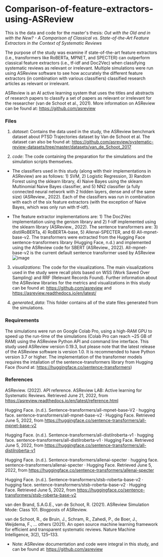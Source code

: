 # Comparison-of-feature-extractors-using-ASReview

This is the data and code for the master's thesis: _Out with the Old and in with the New? - A Comparison of Classical vs. State-of-the-Art Feature Extractors in the Context of Systematic Reviews_

The purpose of the study was examine if state-of-the-art feature extractors (i.e., transformers like RoBERTa, MPNET, and SPECTER) can outperform classical feature extractors (i.e., tf-idf and Doc2Vec) when classifying systematic reviews as relevant or irrelevant. Multiple simulations were run using ASReview software to see how accurately the different feature extractors (in combination with various classifiers) classified research articles as relevant or irrelevant. 

ASReview is an AI active learning system that uses the titles and abstracts of research papers to classify a set of papers as relevant or irrelevant for the researcher (van de Schoot et al., 2021). More information on ASReview can be found at: https://github.com/asreview

### Files
1. _dataset_: Contains the data used in the study, the ASReview benchmark dataset about PTSD Trajectories dataset by Van de Schoot et al. The dataset can also be found at: https://github.com/asreview/systematic-review-datasets/tree/master/datasets/van_de_Schoot_2017

2. _code_: The code containing the preparation for the simulations and the simulation scripts themselves. 

- The classifiers used in this study (along with their implementations in ASReview) are as follows: 1) SVM, 2) Logistic Regression, 3) Random Forest using the sklearn library, 4) Naive Bayes using the sklearn Multinomial Naive Bayes classifier, and 5) NN2 classifier (a fully connected neural network with 2 hidden layers, dense and of the same size) (ASReview., 2022). Each of the classifiers was run in combination with each of the six feature extractors (with the exception of Naive Bayes, which was only run with tf-idf). 

- The feature extractor implementations are: 1) The Doc2Vec implementation using the genism library and 2) f-idf implemented using the sklearn library (ASReview., 2022). The sentence transformers are: 3) distilRoBERTa, 4) RoBERTA-base, 5) Allenai-SPECTER, and 6) All-mpnet-base-v2. The transformers were extracted from the Hugging Face sentence-transformers library (Hugging Face, n.d.) and implemented using the ASReview code for SBERT (ASReview., 2022). All-mpnet-base-v2 is the current default sentence transformer used by ASReview![image](https://user-images.githubusercontent.com/49207961/176430990-6c6e61ae-9331-49ec-a632-b992ae2d5623.png)

3. _visualizations_: The code for the visualizations. The main visualizations used in the study were recall plots based on WSS (Work Saved Over Sampling) and RRF (Relevant Records Found). Further information about the ASReview libraries for the metrics and visualizations in this study can be found at: https://github.com/asreview and https://asreview.readthedocs.io/en/latest/

5. _generated_data_: This folder contains all of the state files generated from the simulations. 

### Requirements
The simulations were run on Google Colab Pro, using a high-RAM GPU to speed up the run-time of the simulations (Colab Pro can reach ~25 GB of RAM) using the ASReview Python API and command line interface. This study used ASReview version 0.19.3, but please note that the latest release of the ASReview software is version 1.0. It is recommended to have Python version 3.7 or higher. The implementation of the transformer models requires the intallation of the sentence-transformers library from Hugging Face (found at: https://huggingface.co/sentence-transformers)

### References

ASReview. (2022). API reference. ASReview LAB: Active learning for Systematic Reviews. Retrieved June 21, 2022, from https://asreview.readthedocs.io/en/latest/reference.html 

Hugging Face. (n.d.). Sentence-transformers/all-mpnet-base-V2 · hugging face. sentence-transformers/all-mpnet-base-v2 · Hugging Face. Retrieved June 5, 2022, from https://huggingface.co/sentence-transformers/all-mpnet-base-v2 

Hugging Face. (n.d.). Sentence-transformers/all-distilroberta-v1 · hugging face. sentence-transformers/all-distilroberta-v1 · Hugging Face. Retrieved June 5, 2022, from https://huggingface.co/sentence-transformers/all-distilroberta-v1 

Hugging Face. (n.d.). Sentence-transformers/allenai-specter · hugging face. sentence-transformers/allenai-specter · Hugging Face. Retrieved June 5, 2022, from https://huggingface.co/sentence-transformers/allenai-specter 

Hugging Face. (n.d.). Sentence-transformers/stsb-roberta-base-v2 · hugging face. sentence-transformers/stsb-roberta-base-v2 · Hugging Face. Retrieved June 5, 2022, from https://huggingface.co/sentence-transformers/stsb-roberta-base-v2 

van den Brand, S.A.G.E., van de Schoot, R. (2021). ASReview Simulation Mode: Class 101. Blogposts of ASReview.

van de Schoot, R., de Bruin, J., Schram, R., Zahedi, P., de Boer, J., Weijdema, F., ... others (2021). An open source machine learning framework for efficient and transparent systematic reviews. Nature Machine Intelligence, 3(2), 125–133. 

- Note: ASReview documentation and code were integral in this study, and can be found at: https://github.com/asreview


